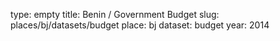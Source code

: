 type: empty
title: Benin / Government Budget
slug: places/bj/datasets/budget
place: bj
dataset: budget
year: 2014
